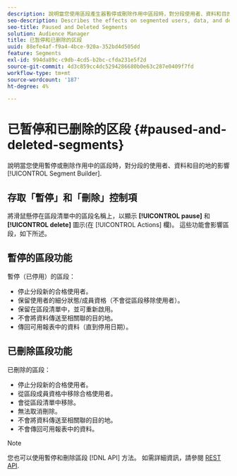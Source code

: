 ```yaml
---
description: 說明當您使用區段產生器暫停或刪除作用中區段時，對分段使用者、資料和目的地的影響。
seo-description: Describes the effects on segmented users, data, and destinations when you pause or delete an active segment using Segment Builder.
seo-title: Paused and Deleted Segments
solution: Audience Manager
title: 已暂停和已删除的区段
uuid: 88efe4af-f9a4-4bce-920a-352bd4d505dd
feature: Segments
exl-id: 994da89c-c9db-4cd5-b2bc-cfda231e5f2d
source-git-commit: 4d3c859cc4dc5294286680b0e63c287e0409f7fd
workflow-type: tm+mt
source-wordcount: '187'
ht-degree: 4%

---
```


# 已暂停和已删除的区段 {#paused-and-deleted-segments}

說明當您使用暫停或刪除作用中的區段時，對分段的使用者、資料和目的地的影響 [!UICONTROL Segment Builder].

## 存取「暫停」和「刪除」控制項

將滑鼠懸停在區段清單中的區段名稱上，以顯示 **[!UICONTROL pause]** 和 **[!UICONTROL delete]** 圖示(在 [!UICONTROL Actions] 欄)。 這些功能會影響區段，如下所述。

## 暫停的區段功能

暫停（已停用）的區段：

* 停止分段新的合格使用者。
* 保留使用者的細分狀態/成員資格（不會從區段移除使用者）。
* 保留在區段清單中，並可重新啟用。
* 不會將資料傳送至相關聯的目的地。
* 傳回可用報表中的資料（直到停用日期）。

## 已刪除區段功能

已刪除的區段：

* 停止分段新的合格使用者。
* 從區段成員資格中移除合格使用者。
* 會從區段清單中移除。
* 無法取消刪除。
* 不會將資料傳送至相關聯的目的地。
* 不會傳回可用報表中的資料。

>[!NOTE]
>
>您也可以使用暫停和刪除區段 [!DNL API] 方法。 如需詳細資訊，請參閱 [REST API](../../api/rest-api-main/rest-api-main.md).
